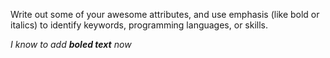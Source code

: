 Write out some of your awesome attributes, and use emphasis (like bold or italics) to identify keywords, programming languages, or skills.

*I know to add __boled text__ now*
